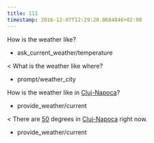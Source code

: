 ```yaml
---
title: 111
timestamp: 2016-12-07T12:29:20.0684846+02:00
---
```


How is the weather like?
* ask_current_weather/temperature

< What is the weather like where?
* prompt/weather_city

How is the weather like in [Cluj-Napoca](city)?
* provide_weather/current

< There are [50](temperature) degrees in [Cluj-Napoca](city) right now.
* provide_weather/current
